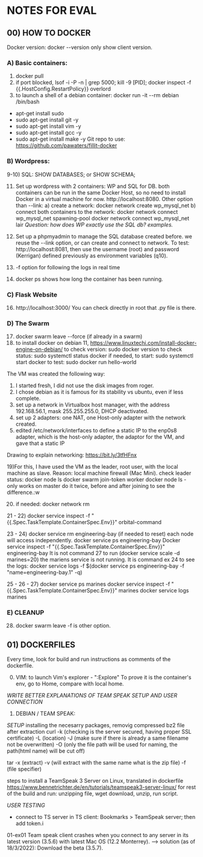 # NOTES FOR EVAL

## 00) HOW TO DOCKER
Docker version: docker --version only show client version.

### A) Basic containers:
1) docker pull
3) if port blocked, lsof -i -P -n | grep 5000; kill -9 [PID]; 
 docker inspect -f {{.HostConfig.RestartPolicy}} overlord
6) to launch a shell of a debian container: docker run -it --rm debian /bin/bash
- apt-get install sudo
- sudo apt-get install git -y
- sudo apt-get install vim -y 
- sudo apt-get install gcc -y
- sudo apt-get install make -y
Git repo to use: https://github.com/pawaters/fillit-docker

### B) Wordpress:
9-10) SQL: SHOW DATABASES; or SHOW SCHEMA;

11) Set up wordpress with 2 containers: WP and SQL for DB.
both containers can be run in the same Docker Host, so no need to install Docker in a virtual machine for now. http://localhost:8080.
Other option than --link: 
a) create a network: docker network create wp_mysql_net
b) connect both containers to the network: 
docker network connect wp_mysql_net spawning-pool
docker network connect wp_mysql_net lair
*Question: how does WP exactly use the SQL db? examples.*

12) Set up a phpmyadmin to manage the SQL database created before.
we reuse the --link option, or can create and connect to network.
To test: http://localhost:8081, then use the username (root) and password (Kerrigan) defined previously as environment variables (q10).

13) -f option for following the logs in real time

15) docker ps shows how long the container has been running.

### C) Flask Website

16) http://localhost:3000/
You can check directly in root that .py file is there.

### D) The Swarm

17) docker swarm leave --force (if already in a swarm)
18) to install docker on debian 11, https://www.linuxtechi.com/install-docker-engine-on-debian/
to check version: sudo docker version
to check status: sudo systemctl status docker
if needed, to start: sudo systemctl start docker
to test: sudo docker run hello-world

The VM was created the following way:
1) I started fresh, I did not use the disk images from roger.
2) I chose debian as it is famous for its stability vs ubuntu, even if less complete.
3) set up a network in Virtualbox host manager, with the address 192.168.56.1, mask 255.255.255.0, DHCP deactivated. 
4) set up 2 adapters: one NAT, one Host-only adapter with the network created.
5) edited /etc/network/interfaces to define a static IP to the enp0s8 adapter, which is the host-only adapter, the adaptor for the VM, and gave that a static IP

Drawing to explain networking: https://bit.ly/3tfHFnx

19)For this, I have used the VM as the leader, root user, with the local machine as slave.
Reason: local machine firewall (Mac Mini). 
check leader status: docker node ls
docker swarm join-token worker
docker node ls -  only works on master
do it twice, before and after joining to see the difference.:w

20) if needed: docker network rm

21 - 22) docker service inspect -f "{{.Spec.TaskTemplate.ContainerSpec.Env}}" orbital-command

23 - 24) docker service rm engineering-bay (if needed to reset)
each node will access independently.
docker service ps engineering-bay
Docker service inspect -f "{{.Spec.TaskTemplate.ContainerSpec.Env}}" engineering-bay
It is not command 27 to run (docker service scale -d marines=20) the mariens service is not running.
It is command ex 24 to see the logs: docker service logs -f $(docker service ps engineering-bay -f "name=engineering-bay.1" -q)

25 - 26 - 27) docker service ps marines
docker service inspect -f "{{.Spec.TaskTemplate.ContainerSpec.Env}}" marines
docker service logs marines

### E) CLEANUP
28) docker swarm leave -f is other option.

## 01) DOCKERFILES
Every time, look for build and run instructions as comments of the dockerfile.

00) VIM: to launch Vim's explorer - ":Explore"
To prove it is the container's env, go to Home, compare with local home.

*WRITE BETTER EXPLANATIONS OF TEAM SPEAK SETUP AND USER CONNECTION*
01) DEBIAN / TEAM SPEAK: 

*SETUP*
installing the necesarry packages, removig compressed bz2 file after extraction
 curl	-k (checking is the server secured, having proper SSL certificate)
	-L (location)
	-J (make sure if there is already a same filename not be overwritten)
	-O (only the file path will be used for naming, the path(html name) will be cut off)

tar	-x (extract)
		-v (will extract with the same name what is the zip file)
		-f (file specifier)

steps to install a TeamSpeak 3 Server on Linux, translated in dockerfile
https://www.bennetrichter.de/en/tutorials/teamspeak3-server-linux/ for rest of the build and run: unzipping file, wget download, unzip, run script.

*USER TESTING*
- connect to TS server in TS client: Bookmarks > TeamSpeak server; then add token.i

01-ex01 Team speak client crashes when you connect to any server in its latest version (3.5.6) with latest Mac OS (12.2 Monterrey).
--> solution (as of 18/3/2022): Download the beta (3.5.7).
